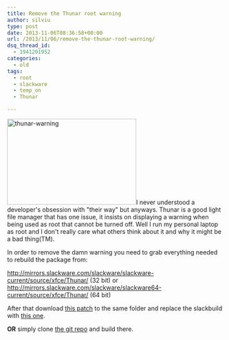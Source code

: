 ```yaml
---
title: Remove the Thunar root warning
author: silviu
type: post
date: 2013-11-06T08:36:58+00:00
url: /2013/11/06/remove-the-thunar-root-warning/
dsq_thread_id:
  - 1941201952
categories:
  - old
tags:
  - root
  - slackware
  - temp_on
  - Thunar

---
```

[<img decoding="async" loading="lazy" class="alignright size-medium wp-image-2914" alt="thunar-warning" src="http://blog.silviuvulcan.ro/wp-content/uploads/sites/2/2013/11/thunar-warning-300x199.png" width="300" height="199" />][1]I never understood a developer's obsession with "their way" but anyways. Thunar is a good light file manager that has one issue, it insists on displaying a warning when being used as root that cannot be turned off. Well I run my personal laptop as root and I don't really care what others think about it and why it might be a bad thing(TM).

In order to remove the damn warning you need to grab everything needed to rebuild the package from:

<http://mirrors.slackware.com/slackware/slackware-current/source/xfce/Thunar/> (32 bit) or <http://mirrors.slackware.com/slackware/slackware64-current/source/xfce/Thunar/> (64 bit)

After that download [this patch][2] to the same folder and replace the slackbuild with [this one][3].

**OR** simply clone [the git repo][4] and build there.

 [1]: http://blog.silviuvulcan.ro/wp-content/uploads/sites/2/2013/11/thunar-warning.png
 [2]: https://github.com/filviu/slackbuilds/raw/master/Thunar/no-root-warning.patch
 [3]: https://github.com/filviu/slackbuilds/raw/master/Thunar/Thunar.SlackBuild
 [4]: https://github.com/filviu/slackbuilds/